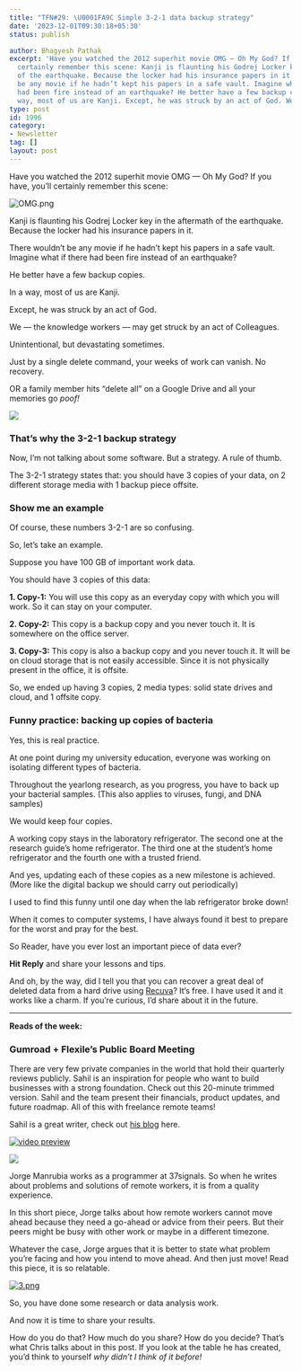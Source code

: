 ```yaml
---
title: "TFN#29: \U0001FA9C Simple 3-2-1 data backup strategy"
date: '2023-12-01T09:30:18+05:30'
status: publish

author: Bhagyesh Pathak
excerpt: 'Have you watched the 2012 superhit movie OMG — Oh My God? If you have, you’ll
  certainly remember this scene: Kanji is flaunting his Godrej Locker key in the aftermath
  of the earthquake. Because the locker had his insurance papers in it. There wouldn’t
  be any movie if he hadn’t kept his papers in a safe vault. Imagine what if there
  had been fire instead of an earthquake? He better have a few backup copies. In a
  way, most of us are Kanji. Except, he was struck by an act of God. We — the...'
type: post
id: 1996
category:
- Newsletter
tag: []
layout: post
---
```


Have you watched the 2012 superhit movie OMG — Oh My God? If you have, you’ll certainly remember this scene:

![OMG.png](https://embed.filekitcdn.com/e/tkwVjiL2WnM6sb9P2ZThes/ngYqw8RkhaqMF3fAjo9vVg)

Kanji is flaunting his Godrej Locker key in the aftermath of the earthquake. Because the locker had his insurance papers in it.

There wouldn’t be any movie if he hadn’t kept his papers in a safe vault. Imagine what if there had been fire instead of an earthquake?

He better have a few backup copies.

In a way, most of us are Kanji.

Except, he was struck by an act of God.

We — the knowledge workers — may get struck by an act of Colleagues.

Unintentional, but devastating sometimes.

Just by a single delete command, your weeks of work can vanish. No recovery.

OR a family member hits “delete all” on a Google Drive and all your memories go *poof!*

![](https://embed.filekitcdn.com/e/tkwVjiL2WnM6sb9P2ZThes/p8QnATUyQyRBy2gr18N8wn)

### That’s why the 3-2-1 backup strategy

Now, I’m not talking about some software. But a strategy. A rule of thumb.

The 3-2-1 strategy states that: you should have 3 copies of your data, on 2 different storage media with 1 backup piece offsite.

### Show me an example

Of course, these numbers 3-2-1 are so confusing.

So, let’s take an example.

Suppose you have 100 GB of important work data.

You should have 3 copies of this data:

**1. Copy-1:** You will use this copy as an everyday copy with which you will work. So it can stay on your computer.

**2. Copy-2:** This copy is a backup copy and you never touch it. It is somewhere on the office server.

**3. Copy-3:** This copy is also a backup copy and you never touch it. It will be on cloud storage that is not easily accessible. Since it is not physically present in the office, it is offsite.

So, we ended up having 3 copies, 2 media types: solid state drives and cloud, and 1 offsite copy.

### Funny practice: backing up copies of bacteria

Yes, this is real practice.

At one point during my university education, everyone was working on isolating different types of bacteria.

Throughout the yearlong research, as you progress, you have to back up your bacterial samples. (This also applies to viruses, fungi, and DNA samples)

We would keep four copies.

A working copy stays in the laboratory refrigerator. The second one at the research guide’s home refrigerator. The third one at the student’s home refrigerator and the fourth one with a trusted friend.

And yes, updating each of these copies as a new milestone is achieved. (More like the digital backup we should carry out periodically)

I used to find this funny until one day when the lab refrigerator broke down!

When it comes to computer systems, I have always found it best to prepare for the worst and pray for the best.

So Reader, have you ever lost an important piece of data ever?

**Hit Reply** and share your lessons and tips.

And oh, by the way, did I tell you that you can recover a great deal of deleted data from a hard drive using [Recuva](https://www.ccleaner.com/recuva)? It’s free. I have used it and it works like a charm. If you’re curious, I’d share about it in the future.

---

**Reads of the week:**

### **Gumroad + Flexile’s Public Board Meeting**

There are very few private companies in the world that hold their quarterly reviews publicly. Sahil is an inspiration for people who want to build businesses with a strong foundation. Check out this 20-minute trimmed version. Sahil and the team present their financials, product updates, and future roadmap. All of this with freelance remote teams!

Sahil is a great writer, check out [his blog](https://sahillavingia.com/) here.

[![video preview](https://functions-js.convertkit.com/playbutton?play=%23324C85&accent=%23ffffff&thumbnailof=https%3A%2F%2Fwww.youtube.com%2Fwatch%3Fv%3DOY2PgZMR2cI&width=480&height=270&fit=contain)​](https://www.youtube.com/watch?v=OY2PgZMR2cI)

[![](https://embed.filekitcdn.com/e/tkwVjiL2WnM6sb9P2ZThes/upAWBJBLY8cUyoytQs82xd)](https://world.hey.com/jorge/don-t-block-yourself-a-remote-worker-super-power-7322c679)

Jorge Manrubia works as a programmer at 37signals. So when he writes about problems and solutions of remote workers, it is from a quality experience.

In this short piece, Jorge talks about how remote workers cannot move ahead because they need a go-ahead or advice from their peers. But their peers might be busy with other work or maybe in a different timezone.

Whatever the case, Jorge argues that it is better to state what problem you’re facing and how you intend to move ahead. And then just move! Read this piece, it is so relatable.

[![3.png](https://embed.filekitcdn.com/e/tkwVjiL2WnM6sb9P2ZThes/woXVKtfzTKBHadxw2xwcy3)](https://freshspectrum.com/dissemination/)

So, you have done some research or data analysis work.

And now it is time to share your results.

How do you do that? How much do you share? How do you decide? That’s what Chris talks about in this post. If you look at the table he has created, you’d think to yourself *why didn’t I think of it before!*